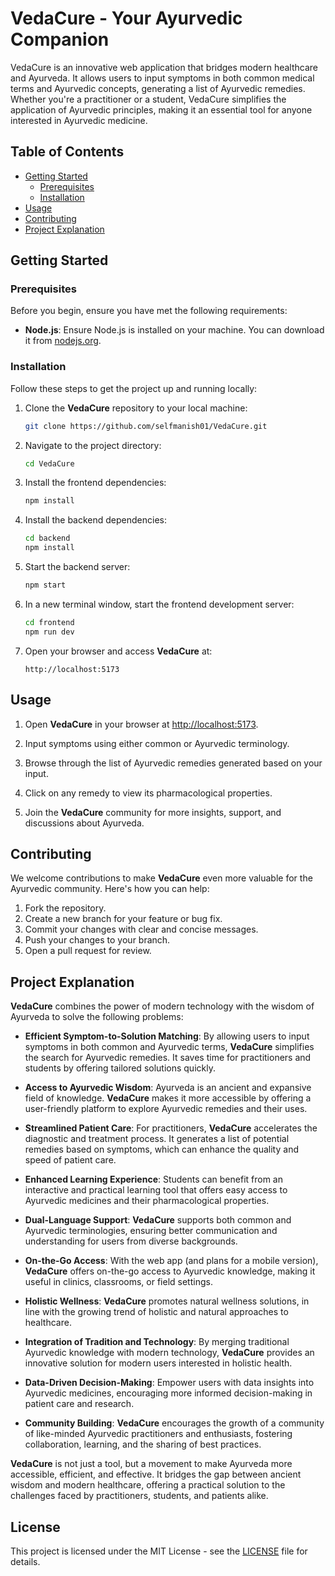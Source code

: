 # VedaCure - Your Ayurvedic Companion

VedaCure is an innovative web application that bridges modern healthcare and Ayurveda. It allows users to input symptoms in both common medical terms and Ayurvedic concepts, generating a list of Ayurvedic remedies. Whether you're a practitioner or a student, VedaCure simplifies the application of Ayurvedic principles, making it an essential tool for anyone interested in Ayurvedic medicine.

## Table of Contents

- [Getting Started](#getting-started)
  - [Prerequisites](#prerequisites)
  - [Installation](#installation)
- [Usage](#usage)
- [Contributing](#contributing)
- [Project Explanation](#project-explanation)

## Getting Started

### Prerequisites

Before you begin, ensure you have met the following requirements:

- **Node.js**: Ensure Node.js is installed on your machine. You can download it from [nodejs.org](https://nodejs.org/).

### Installation

Follow these steps to get the project up and running locally:

1. Clone the **VedaCure** repository to your local machine:

   ```bash
   git clone https://github.com/selfmanish01/VedaCure.git
   ```

2. Navigate to the project directory:

   ```bash
   cd VedaCure
   ```

3. Install the frontend dependencies:

   ```bash
   npm install
   ```

4. Install the backend dependencies:

   ```bash
   cd backend
   npm install
   ```

5. Start the backend server:

   ```bash
   npm start
   ```

6. In a new terminal window, start the frontend development server:

   ```bash
   cd frontend
   npm run dev
   ```

7. Open your browser and access **VedaCure** at:

   ```
   http://localhost:5173
   ```

## Usage

1. Open **VedaCure** in your browser at [http://localhost:5173](http://localhost:5173).
   
2. Input symptoms using either common or Ayurvedic terminology.

3. Browse through the list of Ayurvedic remedies generated based on your input.

4. Click on any remedy to view its pharmacological properties.

5. Join the **VedaCure** community for more insights, support, and discussions about Ayurveda.

## Contributing

We welcome contributions to make **VedaCure** even more valuable for the Ayurvedic community. Here's how you can help:

1. Fork the repository.
2. Create a new branch for your feature or bug fix.
3. Commit your changes with clear and concise messages.
4. Push your changes to your branch.
5. Open a pull request for review.

## Project Explanation

**VedaCure** combines the power of modern technology with the wisdom of Ayurveda to solve the following problems:

- **Efficient Symptom-to-Solution Matching**: By allowing users to input symptoms in both common and Ayurvedic terms, **VedaCure** simplifies the search for Ayurvedic remedies. It saves time for practitioners and students by offering tailored solutions quickly.
  
- **Access to Ayurvedic Wisdom**: Ayurveda is an ancient and expansive field of knowledge. **VedaCure** makes it more accessible by offering a user-friendly platform to explore Ayurvedic remedies and their uses.
  
- **Streamlined Patient Care**: For practitioners, **VedaCure** accelerates the diagnostic and treatment process. It generates a list of potential remedies based on symptoms, which can enhance the quality and speed of patient care.
  
- **Enhanced Learning Experience**: Students can benefit from an interactive and practical learning tool that offers easy access to Ayurvedic medicines and their pharmacological properties.

- **Dual-Language Support**: **VedaCure** supports both common and Ayurvedic terminologies, ensuring better communication and understanding for users from diverse backgrounds.
  
- **On-the-Go Access**: With the web app (and plans for a mobile version), **VedaCure** offers on-the-go access to Ayurvedic knowledge, making it useful in clinics, classrooms, or field settings.

- **Holistic Wellness**: **VedaCure** promotes natural wellness solutions, in line with the growing trend of holistic and natural approaches to healthcare.

- **Integration of Tradition and Technology**: By merging traditional Ayurvedic knowledge with modern technology, **VedaCure** provides an innovative solution for modern users interested in holistic health.

- **Data-Driven Decision-Making**: Empower users with data insights into Ayurvedic medicines, encouraging more informed decision-making in patient care and research.

- **Community Building**: **VedaCure** encourages the growth of a community of like-minded Ayurvedic practitioners and enthusiasts, fostering collaboration, learning, and the sharing of best practices.

**VedaCure** is not just a tool, but a movement to make Ayurveda more accessible, efficient, and effective. It bridges the gap between ancient wisdom and modern healthcare, offering a practical solution to the challenges faced by practitioners, students, and patients alike.

## License

This project is licensed under the MIT License - see the [LICENSE](LICENSE) file for details.

